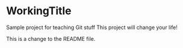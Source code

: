 # WorkingTitle
Sample project for teaching Git stuff
This project will change your life!

This is a change to the README file.
